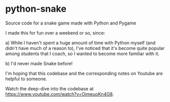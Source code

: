 # python-snake
Source code for a snake game made with Python and Pygame

I made this for fun over a weekend or so, since:

a) While I haven't spent a huge amount of time with Python myself (and didn't have much of a reason to), I've noticed that it's become quite popular among
students that I coach, so I wanted to become more familiar with it.

b) I'd never made Snake before!

I'm hoping that this codebase and the corresponding notes on Youtube are helpful to someone.

Watch the deep-dive into the codebase at https://www.youtube.com/watch?v=OimeuoKn4G8.
